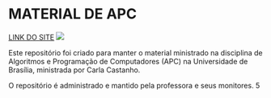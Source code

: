 # MATERIAL DE APC

[LINK DO SITE](https://github.com/carlacastanho/Material-de-APC)
![](assetssite.jpeg) 

Este repositório foi criado para manter o material ministrado na disciplina de Algoritmos e Programação de Computadores (APC) na Universidade de Brasília, ministrada por Carla Castanho.

O repositório é administrado e mantido pela professora e seus monitores.
5